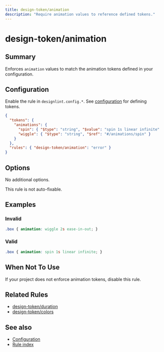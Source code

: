 ```yaml
---
title: design-token/animation
description: "Require animation values to reference defined tokens."
---
```


# design-token/animation

## Summary
Enforces `animation` values to match the animation tokens defined in your configuration.

## Configuration
Enable the rule in `designlint.config.*`. See [configuration](../../configuration.md) for defining tokens.

```json
{
  "tokens": {
    "animations": {
      "spin": { "$type": "string", "$value": "spin 1s linear infinite" },
      "wiggle": { "$type": "string", "$ref": "#/animations/spin" }
    }
  },
  "rules": { "design-token/animation": "error" }
}
```

## Options
No additional options.

This rule is not auto-fixable.

## Examples

### Invalid

```css
.box { animation: wiggle 2s ease-in-out; }
```

### Valid

```css
.box { animation: spin 1s linear infinite; }
```

## When Not To Use
If your project does not enforce animation tokens, disable this rule.

## Related Rules
- [design-token/duration](./duration.md)
- [design-token/colors](./colors.md)

## See also
- [Configuration](../../configuration.md)
- [Rule index](../index.md)
